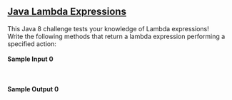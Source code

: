 ## **[Java Lambda Expressions](https://www.hackerrank.com/challenges/java-lambda-expressions)** 
This Java 8 challenge tests your knowledge of Lambda expressions!<br>Write the following methods that return a lambda expression performing a specified action:<br><br>**Sample Input 0**<br><br><br><br>**Sample Output 0**<br><br>